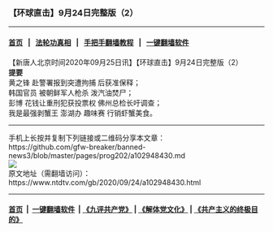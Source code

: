 ### 【环球直击】9月24日完整版（2）
------------------------

#### [首页](https://github.com/gfw-breaker/banned-news3/blob/master/README.md) &nbsp;&nbsp;|&nbsp;&nbsp; [法轮功真相](https://github.com/begood0513/basic/blob/master/README.md)  &nbsp;&nbsp;|&nbsp;&nbsp; [手把手翻墙教程](https://github.com/gfw-breaker/guides/wiki)  &nbsp;&nbsp;|&nbsp;&nbsp; [一键翻墙软件](https://github.com/gfw-breaker/nogfw/blob/master/README.md)  



<div><div class="post_content" itemprop="articleBody">
 <p>
  【新唐人北京时间2020年09月25日讯】【环球直击】9月24日完整版（2）
  <br/>
  <strong>
   提要
  </strong>
  <br/>
  <ok href="https://www.ntdtv.com/gb/黄之锋.htm">
   黄之锋
  </ok>
  赴警署报到突遭拘捕 后获准保释；
  <br/>
  <ok href="https://www.ntdtv.com/gb/韩国官员.htm">
   韩国官员
  </ok>
  被朝鲜军人枪杀 泼汽油焚尸；
  <br/>
  <ok href="https://www.ntdtv.com/gb/彭博.htm">
   彭博
  </ok>
  花钱让重刑犯获投票权 佛州总检长吁调查；
  <br/>
  我是最强剥蟹王 澎湖办
  <ok href="https://www.ntdtv.com/gb/趣味赛.htm">
   趣味赛
  </ok>
  行销虾蟹美食。
 </p>
 <div class="single_ad">
 </div>
</div>
</div>
<hr/>
手机上长按并复制下列链接或二维码分享本文章：<br/>
https://github.com/gfw-breaker/banned-news3/blob/master/pages/prog202/a102948430.md <br/>
<a href='https://github.com/gfw-breaker/banned-news3/blob/master/pages/prog202/a102948430.md'><img src='https://github.com/gfw-breaker/banned-news3/blob/master/pages/prog202/a102948430.md.png'/></a> <br/>
原文地址（需翻墙访问）：https://www.ntdtv.com/gb/2020/09/24/a102948430.html


------------------------
#### [首页](https://github.com/gfw-breaker/banned-news3/blob/master/README.md) &nbsp;|&nbsp; [一键翻墙软件](https://github.com/gfw-breaker/nogfw/blob/master/README.md) &nbsp;| [《九评共产党》](https://github.com/gfw-breaker/9ping.md/blob/master/README.md#九评之一评共产党是什么) | [《解体党文化》](https://github.com/gfw-breaker/jtdwh.md/blob/master/README.md) | [《共产主义的终极目的》](https://github.com/gfw-breaker/gczydzjmd.md/blob/master/README.md)


<img src='http://gfw-breaker.win/banned-news3/pages/prog202/a102948430.md' width='0px' height='0px'/>